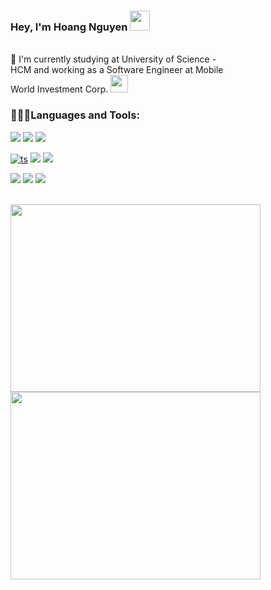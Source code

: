 ### Hey, I'm Hoang Nguyen <img src="https://emojis.slackmojis.com/emojis/images/1643515259/12806/meow_attention.png?1643515259" width="32px" />

<br/>

<div style="width: 70%">
🔭 I'm currently studying at University of Science - HCM and working as a Software Engineer at Mobile World Investment Corp. <img src="https://emojis.slackmojis.com/emojis/images/1643512180/37068/gentleman_cat.png?1643512180" width="28px" />
</div>


 ### 👨🏻‍💻Languages and Tools:

 [![](https://img.shields.io/badge/Figma-F24E1E?style=for-the-badge&logo=figma&logoColor=white)](https://github.com/nm-hoang) 
  [![](https://img.shields.io/badge/.NET-512BD4?style=for-the-badge&logo=dotnet&logoColor=white)](https://github.com/nm-hoang)
  [![](https://img.shields.io/badge/PostgreSQL-316192?style=for-the-badge&logo=postgresql&logoColor=white)](https://github.com/nm-hoang)

 [![ts](https://img.shields.io/badge/TypeScript-007ACC?style=for-the-badge&logo=typescript&logoColor=white)](https://github.com/nm-hoang)
 [![](https://img.shields.io/badge/React-20232A?style=for-the-badge&logo=react&logoColor=61DAFB)](https://github.com/nm-hoang)
 [![](https://img.shields.io/badge/Angular-DD0031?style=for-the-badge&logo=angular&logoColor=white)](https://github.com/nm-hoang)


 [![](https://img.shields.io/badge/Sass-CC6699?style=for-the-badge&logo=sass&logoColor=white)](https://github.com/nm-hoang)
 [![](https://img.shields.io/badge/HTML5-E34F26?style=for-the-badge&logo=html5&logoColor=white)](https://github.com/nm-hoang)
 [![](https://img.shields.io/badge/GIT-E44C30?style=for-the-badge&logo=git&logoColor=white)](https://github.com/nm-hoang)

<br/>
<div style="float:left"> 
<img src="https://media.giphy.com/media/xUA7bdpLxQhsSQdyog/giphy.gif" width="400" height="300" />
<img src="https://media.giphy.com/media/LmNwrBhejkK9EFP504/giphy.gif" width="400" height="300" />
</div>

